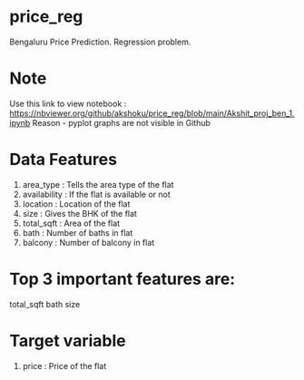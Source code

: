 # price_reg
Bengaluru Price Prediction. Regression problem.
# Note
Use this link to view notebook : https://nbviewer.org/github/akshoku/price_reg/blob/main/Akshit_proj_ben_1.ipynb
Reason - pyplot graphs are not visible in Github

# Data Features

1. area_type	: Tells the area type of the flat
2. availability : If the flat is available or not
4. location : Location of the flat
5. size : Gives the BHK of the flat
6. total_sqft : Area of the flat
8. bath : Number of baths in flat
9. balcony : Number of balcony in flat

# Top 3 important features are:
total_sqft
bath
size

# Target variable
1. price : Price of the flat
